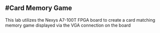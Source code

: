 #**Card Memory Game**
---

This lab utilizes the Nexys A7-100T FPGA board to create a card matching memory game displayed via the VGA connection on the board 
